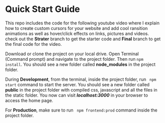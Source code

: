 # Quick Start Guide

This repo includes the code for the following youtube video where I explain how to create custom cursors for your website and add cool ransition animations as well as hover/click effects on links, pictures and videos. check out the **Strater** branch to get the starter code and **Final** branch to get the final code for the video.



Download or clone the project on your local drive. Open Terminal (Command prompt) and navigate to the project folder. Then run ```npm install```. You should see a new folder called **node_modules** in the project folder.

During **Development**, from the terminal, inside the project folder, run ``` npm start``` command to start the server. You should see a new folder called **public** in the project folder with compiled css, javascript and all the files in the static folder. You now can visit ***localhost:3000*** in your browser to access the home page.

For **Production**, make sure to run ``` npm frontend:prod``` command inside the project folder.